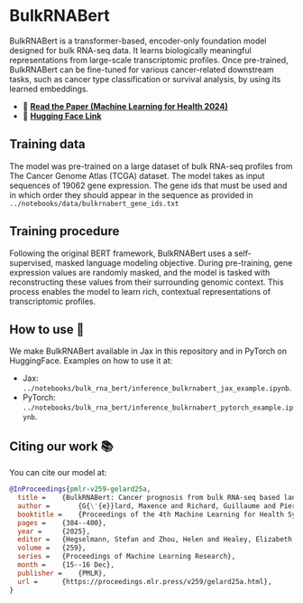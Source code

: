 # BulkRNABert

BulkRNABert is a transformer-based, encoder-only foundation model designed for bulk RNA-seq data. It learns biologically meaningful representations from large-scale transcriptomic profiles. Once pre-trained, BulkRNABert can be fine-tuned for various cancer-related downstream tasks, such as cancer type classification or survival analysis, by using its learned embeddings.

* 📜 **[Read the Paper (Machine Learning for Health 2024)](https://proceedings.mlr.press/v259/gelard25a.html)**
* 🤗 **[Hugging Face Link](https://huggingface.co/InstaDeepAI/BulkRNABert)**

## Training data

The model was pre-trained on a large dataset of bulk RNA-seq profiles from The Cancer Genome Atlas (TCGA) dataset.
The model takes as input sequences of 19062 gene expression. The gene ids that must be used and in which order they should appear in the sequence as provided in `../notebooks/data/bulkrnabert_gene_ids.txt`



## Training procedure

Following the original BERT framework, BulkRNABert uses a self-supervised, masked language modeling objective. During pre-training, gene expression values are randomly masked, and the model is tasked with reconstructing these values from their surrounding genomic context. This process enables the model to learn rich, contextual representations of transcriptomic profiles.

## How to use 🚀

We make BulkRNABert available in Jax in this repository and in PyTorch on HuggingFace. Examples on how to use it at:
- Jax: `../notebooks/bulk_rna_bert/inference_bulkrnabert_jax_example.ipynb`.
- PyTorch: `../notebooks/bulk_rna_bert/inference_bulkrnabert_pytorch_example.ipynb`.

## Citing our work 📚

You can cite our model at:

```bibtex
@InProceedings{pmlr-v259-gelard25a,
  title = 	 {BulkRNABert: Cancer prognosis from bulk RNA-seq based language models},
  author =       {G{\'{e}}lard, Maxence and Richard, Guillaume and Pierrot, Thomas and Courn{\`{e}}de, Paul-Henry},
  booktitle = 	 {Proceedings of the 4th Machine Learning for Health Symposium},
  pages = 	 {384--400},
  year = 	 {2025},
  editor = 	 {Hegselmann, Stefan and Zhou, Helen and Healey, Elizabeth and Chang, Trenton and Ellington, Caleb and Mhasawade, Vishwali and Tonekaboni, Sana and Argaw, Peniel and Zhang, Haoran},
  volume = 	 {259},
  series = 	 {Proceedings of Machine Learning Research},
  month = 	 {15--16 Dec},
  publisher =    {PMLR},
  url = 	 {https://proceedings.mlr.press/v259/gelard25a.html},
}
```
